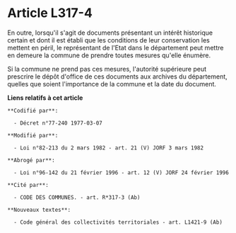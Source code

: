 # Article L317-4

En outre, lorsqu'il s'agit de documents présentant un intérêt historique certain et dont il est établi que les conditions de
leur conservation les mettent en péril, le représentant de l'Etat dans le département peut mettre en demeure la commune de
prendre toutes mesures qu'elle énumère.

Si la commune ne prend pas ces mesures, l'autorité supérieure peut prescrire le dépôt d'office de ces documents aux archives
du département, quelles que soient l'importance de la commune et la date du document.

**Liens relatifs à cet article**

	**Codifié par**:

	  - Décret n°77-240 1977-03-07

	**Modifié par**:

	  - Loi n°82-213 du 2 mars 1982 - art. 21 (V) JORF 3 mars 1982

	**Abrogé par**:

	  - Loi n°96-142 du 21 février 1996 - art. 12 (V) JORF 24 février 1996

	**Cité par**:

	  - CODE DES COMMUNES. - art. R*317-3 (Ab)

	**Nouveaux textes**:

	  - Code général des collectivités territoriales - art. L1421-9 (Ab)
